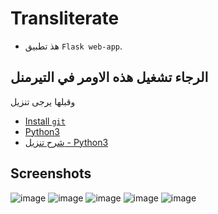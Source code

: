 # Transliterate

- هذ تطبيق `Flask web-app`. 

## الرجاء تشغيل هذه الاومر في التيرمنل
وقبلها يرجى تنزيل
- [Install `git`](https://git-scm.com/downloads)
- [Python3](https://www.python.org/downloads/)
- [شرح تنزيل - Python3](https://www.youtube.com/watch?v=VkdkwxGka3M)



## Screenshots

![image](https://media.discordapp.net/attachments/1084600380857524224/1084938979360641084/image_2023-03-11_18-38-34.png?width=1145&height=643)
![image](https://media.discordapp.net/attachments/1084600380857524224/1084938979104800950/image_2023-03-11_18-38-38.png?width=1145&height=643)
![image](https://media.discordapp.net/attachments/1084600380857524224/1084938978769240225/image_2023-03-11_18-38-42.png?width=1145&height=643)
![image](https://media.discordapp.net/attachments/1084600380857524224/1084938978534363259/image_2023-03-11_18-38-47.png?width=1145&height=643)
![image](https://media.discordapp.net/attachments/1084600380857524224/1084938978307883058/image_2023-03-11_18-38-50.png?width=1130&height=642)


